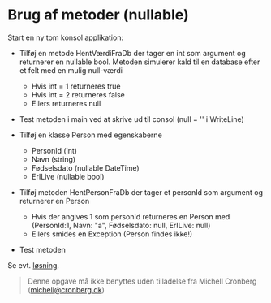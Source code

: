 ﻿# Brug af metoder (nullable)

Start en ny tom konsol applikation:

* Tilføj en metode HentVærdiFraDb der tager en int som argument og returnerer en nullable bool. Metoden simulerer kald til en database efter et felt med en mulig null-værdi
  * Hvis int = 1 returneres true
  * Hvis int = 2 returneres false
  * Ellers returneres null
* Test metoden i main ved at skrive ud til consol (null = '' i WriteLine)

* Tilføj en klasse Person med egenskaberne
	* PersonId (int)
	* Navn (string)
	* Fødselsdato (nullable DateTime)
	* ErILive (nullable bool)
* Tilføj metoden HentPersonFraDb der tager et personId som argument og returnerer en Person
	* Hvis der angives 1 som personId returneres en Person med (PersonId:1, Navn: "a", Fødselsdato: null, ErILive: null)
	* Ellers smides en Exception (Person findes ikke!)
* Test metoden

Se evt. [løsning](https://github.com/devcronberg/undervisning-cs-opgaver/blob/master/variabler-nullable/Program.cs).

<!-- footerstart -->
> Denne opgave må ikke benyttes uden tilladelse fra Michell Cronberg (michell@cronberg.dk)
<!-- footerslut -->
